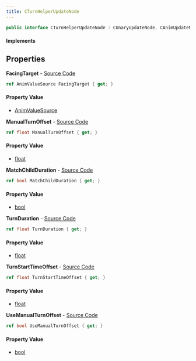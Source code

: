 ```yaml
---
title: CTurnHelperUpdateNode
---
```


```csharp
public interface CTurnHelperUpdateNode : CUnaryUpdateNode, CAnimUpdateNodeBase, ISchemaClass<CAnimUpdateNodeBase>, ISchemaClass<CUnaryUpdateNode>, ISchemaClass<CTurnHelperUpdateNode>, ISchemaField, ISchemaClass, INativeHandle
```

#### Implements

## Properties

**FacingTarget** - [Source Code](https://github.com/swiftly-solution/swiftlys2/blob/master/managed/src/SwiftlyS2.Generated/Schemas/Interfaces/CTurnHelperUpdateNode.cs#L16)

```csharp
ref AnimValueSource FacingTarget { get; }
```

#### Property Value

- [AnimValueSource](/docs/api/shared/schemadefinitions/animvaluesource)

**ManualTurnOffset** - [Source Code](https://github.com/swiftly-solution/swiftlys2/blob/master/managed/src/SwiftlyS2.Generated/Schemas/Interfaces/CTurnHelperUpdateNode.cs#L24)

```csharp
ref float ManualTurnOffset { get; }
```

#### Property Value

- [float](https://learn.microsoft.com/dotnet/api/system.single)

**MatchChildDuration** - [Source Code](https://github.com/swiftly-solution/swiftlys2/blob/master/managed/src/SwiftlyS2.Generated/Schemas/Interfaces/CTurnHelperUpdateNode.cs#L22)

```csharp
ref bool MatchChildDuration { get; }
```

#### Property Value

- [bool](https://learn.microsoft.com/dotnet/api/system.boolean)

**TurnDuration** - [Source Code](https://github.com/swiftly-solution/swiftlys2/blob/master/managed/src/SwiftlyS2.Generated/Schemas/Interfaces/CTurnHelperUpdateNode.cs#L20)

```csharp
ref float TurnDuration { get; }
```

#### Property Value

- [float](https://learn.microsoft.com/dotnet/api/system.single)

**TurnStartTimeOffset** - [Source Code](https://github.com/swiftly-solution/swiftlys2/blob/master/managed/src/SwiftlyS2.Generated/Schemas/Interfaces/CTurnHelperUpdateNode.cs#L18)

```csharp
ref float TurnStartTimeOffset { get; }
```

#### Property Value

- [float](https://learn.microsoft.com/dotnet/api/system.single)

**UseManualTurnOffset** - [Source Code](https://github.com/swiftly-solution/swiftlys2/blob/master/managed/src/SwiftlyS2.Generated/Schemas/Interfaces/CTurnHelperUpdateNode.cs#L26)

```csharp
ref bool UseManualTurnOffset { get; }
```

#### Property Value

- [bool](https://learn.microsoft.com/dotnet/api/system.boolean)

